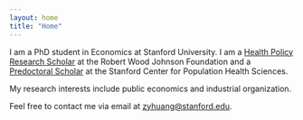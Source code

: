 ```yaml
---
layout: home
title: "Home"
---
```


I am a PhD student in Economics at Stanford University. I am a [Health Policy Research Scholar](https://healthpolicyresearch-scholars.org) at the Robert Wood Johnson Foundation and a [Predoctoral Scholar](https://med.stanford.edu/phs/about/people/postdocs.html) at the Stanford Center for Population Health Sciences.

My research interests include public economics and industrial organization.

Feel free to contact me via email at [zyhuang@stanford.edu](mailto:zyhuang@stanford.edu).